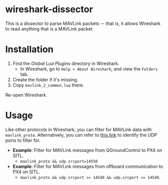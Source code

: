 # wireshark-dissector

This is a dissector to parse MAVLink packets -- that is, it allows Wireshark to read anything that is a MAVLink packet.

# Installation
1. Find the *Global Lua Plugins* directory in Wireshark.
   - In Wireshark, go to `Help > About Wireshark`, and view the `Folders` tab.
2. Create the folder if it's missing.
3. Copy `mavlink_2_common.lua` there.

Re-open Wireshark.

# Usage
Like other protocols in Wireshark, you can filter for MAVLink data with `mavlink_proto`. Alternatively, you can refer to [this link](../Simulation.md) to identify the UDP ports to filter for.
- **Example**: Filter for MAVLink messages from QGroundControl to PX4 on SITL.
  - `mavlink_proto && udp.srcport=14550`
- **Example**: Filter for MAVLink messages from offboard communication to PX4 on SITL.
  - `mavlink_proto && udp.srcport >= 14540 && udp.srcport <= 14549`.
  
